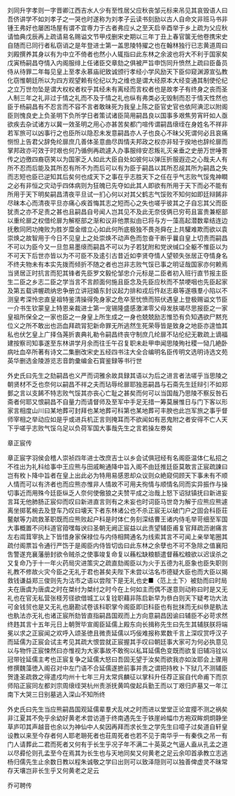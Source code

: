 <!-- { "loadSidebar": true } -->
刘同升字孝则一字晋卿江西吉水人少有至性居父应秋丧邹元标来吊见其哀毁语人曰吾侪讲学不如刘孝子之一哭也时遂称为刘孝子云读书刻励以古人自命文非班马书非锺王弗好也屡困场屋有谓不宜専力于古者弗应乆之至天启辛酉举于乡上疏为父应秋请恤典戊辰再上疏请易名赐谥文节甲戍删宋史期以三年丁丑上春官箧无他卷携宋史自随而已同行者私窃诮之是年登进士第一盖思陵特擢之也在翰林独行已志黄道周曰刘殿撰养其身以有为中立不倚者也然小人辄指曰此东林之余波也将大不利于国家矣戊寅杨嗣昌夺情入内阁服绯上任诸臣交章劾之俱被严旨申饬同升愤然上疏曰臣备员侍从待罪二年每见皇上至孝永慕庙祀致诚颁行孝经小学风励天下臣仰窥渊源宣弘教化窃惟朝廷所以为四方观望赖有伦纪以为之维也是谓大经原本大经变通其制使伦纪之立万世勿坠是谓大权权者权乎其经未有离经而言权者也是故孝子有终身之丧而圣人制三年之礼非过于情之礼而不及于情之礼也纵有弗类必无毁制而忍于情天性然也臣于杨嗣昌有不忍言而不容不言者敢昧死为我皇上陈之臣官史官也依阿淟涊以附阁臣则愧良史上负圣明下负所学日者策试诸臣简用嗣昌良以国事多艰焦劳宵旰如人亟欲疾去杂试诸方以冀一效圣明之用心亦甚苦矣都门喧传谓嗣昌缞绖在身姓名不祥非若军旅可以凶事行之也臣所以隐忍未发意嗣昌亦人子也良心不昧父死谓何必且哀痛恻怛上告君父辞免纶扉庶几善体圣意曲尽舆情夫邦政之权亦非轻于揆地也辞纶扉而掌邦政亦可效于时艰也何乃循例再疏遽入办事服绯安忍叛礼灭亲垂之史册万世唾詈传之边徼四裔窃笑以为国家乏人如此大臣自处如彼何以弹压折服遐迩之心哉夫人有所不忍而后能及其所忍有所不为而后可以有为臣于嗣昌以其所忍觇其所为嗣昌之失而志短也臣已逆知其后矣何也成天下之事在乎志胜天下之任在乎气志败气馁鬼神瞷之必有非恒之灾动乎四体病则为狂魄已先夺如此其人即欲有所用于天下而必不能有所用于天下明矣嗣昌清夜平旦试一扪心何以对其父鹤志气馁败不知何如即廷辩餙非尽昧本心而清夜平旦亦痛心疾首悔其志之短而心之失也嗟乎彼其之子自忘其父而臣犹责之亦不足责之甚也且嗣昌自号闻人岂其见不及此无奈伎俩已穷苟且富贵兼枢部以重纶扉之权借纶扉为解枢部之渐和议非他票拟由已将与方一藻高起潜数辈结连边抚敷同罔功掩败为胜岁糜金缯立心如此何所底极独不畏尧舜在上共驩难欺而欲以袁崇焕之故智用于今日不见皇上之处崇焕不动声色而忽奋干断乎曩自皇上切责而嗣昌不可以为臣今又一旦忽易墨缞而嗣昌不可以为子若犹附和党谀缄口全躯不惟臣以为不可天下后世亦皆以为不可臣不及逺引古昔近如李贤夺情人望顿失张居正夺情身名不终夫物未有本实先拨而倾折不随之者也岂非志败气馁已事之明证哉国家亦何赖焉当贤居正时抗言而犯其锋者先臣罗文毅伦邹忠介元标是二臣者初入班行直节报主臣生二臣之乡志二臣之学当言不言颜面何施且臣念及先臣应秋而不禁哽咽也先臣起家及第五载讲幄疏纳忠争册立讲冠婚东封议起力排和戎后忤赵志皋等遂嗾羣小陷以不测皇考深怜忠直皇祖特鉴清操得免身家之危卒至忧愤而殒伏遇皇上登极赐谥文节臣一介书生钦蒙皇上特恩亲裁进士第一宠锡隆盛感激涕零父母发肤竭尽思报臣之一家皇祖所保全之一家也臣之一身皇上所生成之一身也兢兢励志惟恐有负知遇欲尸黙充位义之所不敢出也沥血拜疏冐犯新命罪无所逃然生死荣辱皆是致身之地臣亦遑恤其私也伏乞皇上广择刍荛折衷典礼勒令嗣昌终丧守制庶几纶扉不玷伦纪无斁疏上谪福建按察司知事遂至东林讲学月余而往壬午召复职未赴甲申闻思陵殉社稷一恸几絶卧病吐血卒所著有诗文二集删改宋史五经四书注大全合编明名臣传明文选明诗选文苑英华删选金陵游览志音韵彚编金石寳鉴録等书行世

外史氏曰先生之劾嗣昌也义严而词雅余故具録其语以为后之进言者法嗟乎当思陵之朝贤材不乏也奈何以嗣昌不祥之夫而玷辱纶扉耶独恶嗣昌与石斋先生廷辩引不如郑鄤之言以支餙不特志败气馁其亦丧心亡耻之甚矣而何可以当国哉乃思陵不察反咎石斋者何耶又恨嗣昌不自量力而请督师及至军中手足无措一筹莫展惟日与门下客以形家言相度山川曰某地葬可封拜也某地葬可科第也某地葬可丰腴也此岂军旅之事乎督师宰相之举动应如是乎或进兵机正言则掩耳而不欲闻如有恶鬼附之者安得不亡人天下乎嗟乎志败气馁乌足以负荷军国大事哉先生之言若操左劵矣

章正宸传

章正宸字羽侯会稽人崇祯四年进士改庶吉士以乡会试俱冠经有名阁臣温体仁私招之不徃出为礼科给事中王应熊与田戚畹通降中旨入阁不由廷推廷臣莫敢言正宸疏諌曰岂有枚卜降中旨者在皇上出此必为特用易感恩却众议则众絶窥伺顾天下事未有不顺人情而可以有济者也而应熊亦惟非人情故不可用夫徇情与顺情名同而实异振作与操切事近而用殊今廷臣纵乏人奈何使傲狼之夫赞平成之治哉上怒下诏狱镇抚曰新进妄言耳无他肺肠正宸仰而叹曰新进直言则有之未妄也时词臣马世竒为解于应熊应熊遽离坐掷茗椀去及登车乃叹曰壊天下者东林诸公也不杀正宸无以破门户之固会科臣荘鳌献等力疏救革职既而应熊败起户科是时体仁务刻深结曹王诸内侍毛举苛细至军国大事概置不问科道官箝嘿每谀曰圣朝无阙正宸益以此责望辅臣甫复官拜疏沥谢痛言左右阘茸宰执上下皆惜身家保禄位与内侍相闗通名为线索其言不可闻上亲举笔圈其疏付阁票旨令通行严饬于是阁臣内侍皆切齿曰此东林之余孽也不可不急除之值襄阳吿警遂充襄藩册封欲令贼杀之使事竣复命复以蘓松缺粮额遣督蘓松粮欲以迟误杀之又复命乃于十一年火药局灾进策灾之疏直劾阁臣以为火于五德为礼臣象也臣失职则礼教不修故火灾今臣之无礼于君也甚矣夫陛下未尝以沽名市德疑大臣也而大臣以揭救钱谦益郑三俊则先为沽市之语以尝陛下是无礼也史■〈范上土下〉被劾而曰时局夫在唐虞为唐虞之时在桀纣为桀纣之时今在上何如主而偶不遂意则动称曰时是又无礼也在官无私营张柽芳径欲借城工以复铨职藉非陈启新早为叅白则天下疑考功大法可金钱贸也是又无礼也磨勘试卷该科职掌今阁臣即旧科臣也有批抹而无纠叅是骫法也骫法亦无礼也诸正宸所劾皆直指嗣昌国观而上方向意嗣昌因谕曰辅臣不必苛求然终韪其言十五年元日上朝贺毕宣阁臣延儒上殿东向长揖称先生曰先生其辅朕朕将端冕以求之正宸闻之欢呼入颂圣徳且微责延儒以巧佞难报称累数千言上深叹赏呼汉子而延儒为正宸会试主考见其疏大恨尝就正宸握其手叹曰朝廷事大家可为何必执意见以与物忤正宸悚然曰亦惟视为大家事故不敢徇以私耳延儒色变既而欲复旧辅冯铨以冠带铨延儒主考也正宸复争之延儒大怒曰吾固无望于汝矣而欲我亦如汝耶会上骤用修撰魏藻徳入阁召对中左门语不合延儒遂摭前事并责之谓把持枚卜下狱几不测辅臣贺逢圣疏救之得遣戍均州十七年三月太常呉麟征以掌科升任荐正宸自代命甫下而京师陷正宸同左都刘宗周缞绖哭杭州责浙抚黄鸣俊起兵勤王而以丁艰归庐墓又一年江南下大哭三日别墓逃入深山不知所终

外史氏曰先生当应熊嗣昌国观延儒辈羣犬乱吠之时而进以堂堂正论宜撄不测之祸矣非江夏其不免乎余幼好黄老术尝访道于终南遇先生于铁崖岭幅巾方袍双眸炯炯静坐草庐叩其声越音也余以为神仙中人矣因再拜而求长生之学先生曰噫子过矣道自轩皇设教以来至今存者何人耶老耼死者也荘周死者也若不见于南华乎一有秦佚之吊一有门人请葬此二君而死者又何有于长生乎况子年不满二十英英之气逼人盍从孔孟之道以尽彛伦则孔孟至今在焉其为长生也与天地同矣又何黄老之足云余叩首承教立志逃杨归儒先生止余数日教以程朱诚敬之学曰出则可以致泽隠则可以独善俾虚灵不昧常存天壤岂非长生乎又何黄老之足云

乔可聘传

